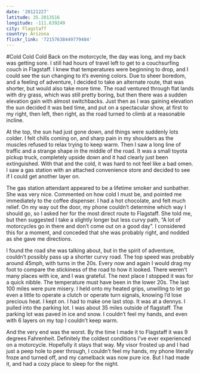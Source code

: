 ```yaml
---
date: '20121227'
latitude: 35.2013516
longitude: -111.639249
city: Flagstaff
country: Arizona
flickr_link: '72157638449779484'
---
```


#Cold Cold Cold
Back on the motorcycle, the day was long, and my back was getting sore. I still had hours of travel left to get to a couchsurfing couch in Flagstaff. I knew that temperatures were beginning to drop, and I could see the sun changing to it’s evening colors. Due to sheer boredom, and a feeling of adventure, I decided to take an alternate route, that was shorter, but would also take more time. The road ventured through flat lands with dry grass, which was still pretty boring, but then there was a sudden elevation gain with almost switchbacks. Just then as I was gaining elevation the sun decided it was bed time, and put on a spectacular show, at first to my right, then left, then right, as the road turned to climb at a reasonable incline.

At the top, the sun had just gone down, and things were suddenly lots colder. I felt chills coming on, and sharp pain in my shoulders as the muscles refused to relax trying to keep warm. Then I saw a long line of traffic and a strange shape in the middle of the road. It was a small toyota pickup truck, completely upside down and it had clearly just been extinguished. With that and the cold, it was hard to not feel like a bad omen. I saw a gas station with an attached convenience store and decided to see if I could get another layer on.

The gas station attendant appeared to be a lifetime smoker and sunbather. She was very nice. Commented on how cold I must be, and pointed me immediately to the coffee dispenser. I had a hot chocolate, and felt much relief. On my way out the door, my phone couldn’t determine which way I should go, so I asked her for the most direct route to Flagstaff. She told me, but then suggested I take a slightly longer but less curvy path, “A lot of motorcycles go in there and don’t come out on a good day”.  I considered this for a moment, and conceded that she was probably right, and nodded as she gave me directions.

I found the road she was talking about, but in the spirit of adventure, couldn’t possibly pass up a shorter curvy road. The top speed was probably around 45mph, with turns in the 20s. Every now and again I would drag my foot to compare the stickiness of the road to how it looked. There weren’t many places with ice, and I was grateful. The next place I stopped it was for a quick nibble. The temperature must have been in the lower 20s. The last 100 miles were pure misery. I held onto my heated grips, unwilling to let go even a little to operate a clutch or operate turn signals, knowing I’d lose precious heat. I kept on. I had to make one last stop. It was at a dennys. I pulled into the parking lot. I was about 35 miles outside of flagstaff. The parking lot was paved in ice and snow. I couldn’t feel my hands, and even with 6 layers on my top I couldn’t keep warm.

And the very end was the worst. By the time I made it to Flagstaff it was 9 degrees Fahrenheit. Definitely the coldest conditions I’ve ever experienced on a motorcycle. Hopefully it stays that way. My visor frosted up and I had just a peep hole to peer through, I couldn’t feel my hands, my phone literally froze and turned off, and my camelback was now pure ice. But I had made it, and had a cozy place to sleep for the night.
